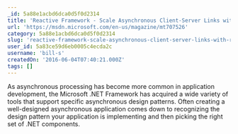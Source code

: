 ```yaml
---
_id: 5a88e1acbd6dca0d5f0d2314
title: 'Reactive Framework - Scale Asynchronous Client-Server Links with Reactive'
url: 'https://msdn.microsoft.com/en-us/magazine/mt707526'
category: 5a88e1acbd6dca0d5f0d2314
slug: 'reactive-framework-scale-asynchronous-client-server-links-with-reactive'
user_id: 5a83ce59d6eb0005c4ecda2c
username: 'bill-s'
createdOn: '2016-06-04T07:40:21.000Z'
tags: []
---
```


As asynchronous processing has become more common in application development, the Microsoft .NET Framework has acquired a wide variety of tools that support specific asynchronous design patterns. Often creating a well-designed asynchronous application comes down to recognizing the design pattern your application is implementing and then picking the right set of .NET components.

